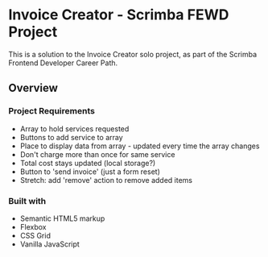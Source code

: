 # Invoice Creator - Scrimba FEWD Project

This is a solution to the Invoice Creator solo project, as part of the Scrimba Frontend Developer Career Path. 

## Overview

### Project Requirements 

- Array to hold services requested
- Buttons to add service to array 
- Place to display data from array - updated every time the array changes
- Don't charge more than once for same service
- Total cost stays updated (local storage?)
- Button to 'send invoice' (just a form reset)
- Stretch: add 'remove' action to remove added items

### Built with 

- Semantic HTML5 markup
- Flexbox
- CSS Grid
- Vanilla JavaScript
